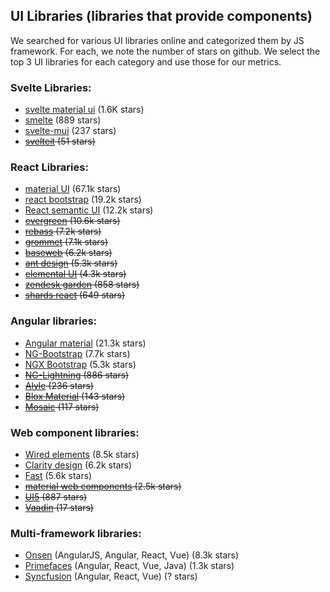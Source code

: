 ## UI Libraries (libraries that provide components)

We searched for various UI libraries online and categorized them by JS framework. For each, we note the number of stars on github. We select the top 3 UI libraries for each category and use those for our metrics.

### Svelte Libraries:

-   [svelte material ui](https://sveltematerialui.com/) (1.6K stars)
-   [smelte](https://smeltejs.com/) (889 stars)
-   [svelte-mui](https://svelte-mui.ibbf.ru/) (237 stars)
-   ~~[svelteit](https://docs.svelteit.dev/) (51 stars)~~

### React Libraries:

-   [material UI](https://material-ui.com/) (67.1k stars)
-   [react bootstrap](https://react-bootstrap.github.io/) (19.2k stars)
-   [React semantic UI](https://react.semantic-ui.com/) (12.2k stars)
-   ~~[evergreen](https://evergreen.segment.com/) (10.6k stars)~~
-   ~~[rebass](https://rebassjs.org/) (7.2k stars)~~
-   ~~[grommet](https://v2.grommet.io/) (7.1k stars)~~
-   ~~[baseweb](https://baseweb.design/) (6.2k stars)~~
-   ~~[ant design](https://ant.design/) (5.3k stars)~~
-   ~~[elemental UI](http://elemental-ui.com/home) (4.3k stars)~~
-   ~~[zendesk garden](https://garden.zendesk.com/) (858 stars)~~
-   ~~[shards react](https://designrevision.com/docs/shards-react/getting-started) (649 stars)~~

### Angular libraries:

-   [Angular material](https://material.angular.io/) (21.3k stars)
-   [NG-Bootstrap](https://ng-bootstrap.github.io/#/home) (7.7k stars)
-   [NGX Bootstrap](https://valor-softw2are.com/ngx-bootstrap/#/) (5.3k stars)
-   ~~[NG-Lightning](https://ng-lightning.github.io/ng-lightning/#/) (886 stars)~~
-   ~~[Alyle](https://alyle.io/) (236 stars)~~
-   ~~[Blox Material](https://material.src.zone/) (143 stars)~~
-   ~~[Mosaic](https://mosaic.ptsecurity.com/button/overview) (117 stars)~~

### Web component libraries:

-   [Wired elements](https://wiredjs.com/) (8.5k stars)
-   [Clarity design](https://clarity.design/) (6.2k stars)
-   [Fast](https://www.fast.design/) (5.6k stars)
-   ~~[material web components](https://github.com/material-components/material-components-web-components) (2.5k stars)~~
-   ~~[UI5](https://sap.github.io/ui5-webcomponents/) (887 stars)~~
-   ~~[Vaadin](https://vaadin.com/) (17 stars)~~

### Multi-framework libraries:

-   [Onsen](https://onsen.io/) (AngularJS, Angular, React, Vue) (8.3k stars)
-   [Primefaces](https://www.primefaces.org/) (Angular, React, Vue, Java) (1.3k stars)
-   [Syncfusion](https://www.syncfusion.com/) (Angular, React, Vue) (? stars)
